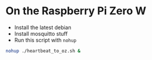 # On the Raspberry Pi Zero W

- Install the latest debian
- Install mosquitto stuff
- Run this script with `nohup`

```sh
nohup ./heartbeat_to_oz.sh &
```